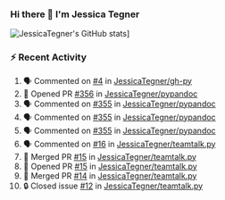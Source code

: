 ### Hi there 👋 I'm Jessica Tegner

![JessicaTegner's GitHub stats](https://github-readme-stats.vercel.app/api?username=jessicategner)]


### :zap: Recent Activity

<!--START_SECTION:activity-->
1. 🗣 Commented on [#4](https://github.com/JessicaTegner/gh-py/issues/4#issuecomment-1944155741) in [JessicaTegner/gh-py](https://github.com/JessicaTegner/gh-py)
2. 💪 Opened PR [#356](https://github.com/JessicaTegner/pypandoc/pull/356) in [JessicaTegner/pypandoc](https://github.com/JessicaTegner/pypandoc)
3. 🗣 Commented on [#355](https://github.com/JessicaTegner/pypandoc/issues/355#issuecomment-1943913365) in [JessicaTegner/pypandoc](https://github.com/JessicaTegner/pypandoc)
4. 🗣 Commented on [#355](https://github.com/JessicaTegner/pypandoc/issues/355#issuecomment-1940763105) in [JessicaTegner/pypandoc](https://github.com/JessicaTegner/pypandoc)
5. 🗣 Commented on [#355](https://github.com/JessicaTegner/pypandoc/issues/355#issuecomment-1937183852) in [JessicaTegner/pypandoc](https://github.com/JessicaTegner/pypandoc)
6. 🗣 Commented on [#16](https://github.com/JessicaTegner/teamtalk.py/issues/16#issuecomment-1930336850) in [JessicaTegner/teamtalk.py](https://github.com/JessicaTegner/teamtalk.py)
7. 🎉 Merged PR [#15](https://github.com/JessicaTegner/teamtalk.py/pull/15) in [JessicaTegner/teamtalk.py](https://github.com/JessicaTegner/teamtalk.py)
8. 💪 Opened PR [#15](https://github.com/JessicaTegner/teamtalk.py/pull/15) in [JessicaTegner/teamtalk.py](https://github.com/JessicaTegner/teamtalk.py)
9. 🎉 Merged PR [#14](https://github.com/JessicaTegner/teamtalk.py/pull/14) in [JessicaTegner/teamtalk.py](https://github.com/JessicaTegner/teamtalk.py)
10. 🔒 Closed issue [#12](https://github.com/JessicaTegner/teamtalk.py/issues/12) in [JessicaTegner/teamtalk.py](https://github.com/JessicaTegner/teamtalk.py)
<!--END_SECTION:activity-->
